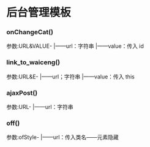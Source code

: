 # 后台管理模板

### onChangeCat()

参数:URL&VALUE-
|——url：字符串
|——value：传入 id

### link_to_waiceng()

参数:URL&E-
|——url；字符串
|——value：传入 this

### ajaxPost()

参数:URL-
|——url：字符串

### off()

参数:ofStyle-
|——url：传入类名——元素隐藏
